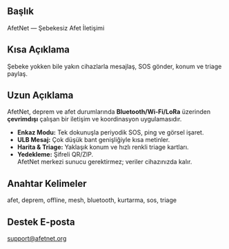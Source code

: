 ## Başlık
AfetNet — Şebekesiz Afet İletişimi

## Kısa Açıklama
Şebeke yokken bile yakın cihazlarla mesajlaş, SOS gönder, konum ve triage paylaş.

## Uzun Açıklama
AfetNet, deprem ve afet durumlarında **Bluetooth/Wi-Fi/LoRa** üzerinden **çevrimdışı** çalışan bir iletişim ve koordinasyon uygulamasıdır.  
- **Enkaz Modu:** Tek dokunuşla periyodik SOS, ping ve görsel işaret.  
- **ULB Mesaj:** Çok düşük bant genişliğiyle kısa metinler.  
- **Harita & Triage:** Yaklaşık konum ve hızlı renkli triage kartları.  
- **Yedekleme:** Şifreli QR/ZIP.  
AfetNet merkezi sunucu gerektirmez; veriler cihazınızda kalır.

## Anahtar Kelimeler
afet, deprem, offline, mesh, bluetooth, kurtarma, sos, triage

## Destek E-posta
support@afetnet.org



